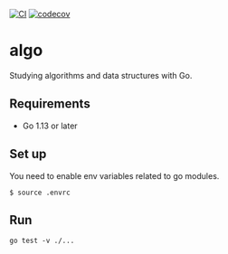 [![CI](https://github.com/oinume/algo/workflows/ci/badge.svg)](https://github.com/oinume/algo/actions?query=branch%3Amaster)
[![codecov](https://codecov.io/gh/oinume/algo/branch/master/graph/badge.svg)](https://codecov.io/gh/oinume/algo)

# algo
Studying algorithms and data structures with Go.

## Requirements

- Go 1.13 or later

## Set up

You need to enable env variables related to go modules.

```$bash
$ source .envrc
```

## Run

```
go test -v ./...
```

